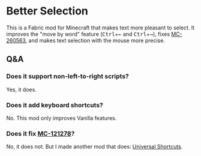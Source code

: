 # Better Selection

This is a Fabric mod for Minecraft that makes text more pleasant to select. It improves the "move by word" feature (<kbd>Ctrl</kbd>+<kbd>←</kbd> and <kbd>Ctrl</kbd>+<kbd>→</kbd>), fixes [MC-260563](https://bugs.mojang.com/browse/MC-260563), and makes text selection with the mouse more precise.

## Q&A

### Does it support non-left-to-right scripts?

Yes, it does.

### Does it add keyboard shortcuts?

No. This mod only improves Vanilla features.

### Does it fix [MC-121278](https://bugs.mojang.com/browse/MC-121278)?

No, it does not. But I made another mod that does: [Universal Shortcuts](https://modrinth.com/mod/universal-shortcuts).
